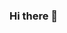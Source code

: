 ### Hi there 👋

<!--
**bindrohit07/bindrohit07** is a ✨ _special_ ✨ repository because its `README.md` (this file) appears on your GitHub profile.
<h1 align="center">Hi 👋, I'm Rohit</h1>
<h3 align="center">A creative web developer from India</h3>

<p align="left"> <img src="https://komarev.com/ghpvc/?username=bindrohit07&label=Profile%20views&color=0e75b6&style=flat" alt="bindrohit07" /> </p>

- 🌱 I’m currently learning **react.js**

- 👨‍💻 All of my projects are available at [https://bindrohit07.github.io/rohitkumarbind/](https://bindrohit07.github.io/rohitkumarbind/)

- 📫 How to reach me **rohitbind9@gmail.com**

- 📄 Know about my experiences [https://drive.google.com/file/d/1PGfmf0L29w0G3N8DVZd4u1uQNn2vjJjk/view?usp=drivesdk](https://drive.google.com/file/d/1PGfmf0L29w0G3N8DVZd4u1uQNn2vjJjk/view?usp=drivesdk)

<h3 align="left">Connect with me:</h3>
<p align="left">
<a href="https://twitter.com/https://twitter.com/rudra_rohit999?s=09" target="blank"><img align="center" src="https://raw.githubusercontent.com/rahuldkjain/github-profile-readme-generator/master/src/images/icons/Social/twitter.svg" alt="https://twitter.com/rudra_rohit999?s=09" height="30" width="40" /></a>
<a href="https://linkedin.com/in/https://www.linkedin.com/in/rohit-kumar-bind-24a82b1a0" target="blank"><img align="center" src="https://raw.githubusercontent.com/rahuldkjain/github-profile-readme-generator/master/src/images/icons/Social/linked-in-alt.svg" alt="https://www.linkedin.com/in/rohit-kumar-bind-24a82b1a0" height="30" width="40" /></a>
<a href="https://fb.com/https://www.facebook.com/profile.php?id=100004181086813" target="blank"><img align="center" src="https://raw.githubusercontent.com/rahuldkjain/github-profile-readme-generator/master/src/images/icons/Social/facebook.svg" alt="https://www.facebook.com/profile.php?id=100004181086813" height="30" width="40" /></a>
<a href="https://instagram.com/https://www.instagram.com/rudra_rohit999" target="blank"><img align="center" src="https://raw.githubusercontent.com/rahuldkjain/github-profile-readme-generator/master/src/images/icons/Social/instagram.svg" alt="https://www.instagram.com/rudra_rohit999" height="30" width="40" /></a>
</p>

<h3 align="left">Languages and Tools:</h3>
<p align="left"> <a href="https://www.cprogramming.com/" target="_blank"> <img src="https://raw.githubusercontent.com/devicons/devicon/master/icons/c/c-original.svg" alt="c" width="40" height="40"/> </a> <a href="https://www.w3schools.com/css/" target="_blank"> <img src="https://raw.githubusercontent.com/devicons/devicon/master/icons/css3/css3-original-wordmark.svg" alt="css3" width="40" height="40"/> </a> <a href="https://www.w3.org/html/" target="_blank"> <img src="https://raw.githubusercontent.com/devicons/devicon/master/icons/html5/html5-original-wordmark.svg" alt="html5" width="40" height="40"/> </a> <a href="https://developer.mozilla.org/en-US/docs/Web/JavaScript" target="_blank"> <img src="https://raw.githubusercontent.com/devicons/devicon/master/icons/javascript/javascript-original.svg" alt="javascript" width="40" height="40"/> </a> <a href="https://nodejs.org" target="_blank"> <img src="https://raw.githubusercontent.com/devicons/devicon/master/icons/nodejs/nodejs-original-wordmark.svg" alt="nodejs" width="40" height="40"/> </a> <a href="https://reactjs.org/" target="_blank"> <img src="https://raw.githubusercontent.com/devicons/devicon/master/icons/react/react-original-wordmark.svg" alt="react" width="40" height="40"/> </a> </p>

<p><img align="left" src="https://github-readme-stats.vercel.app/api/top-langs?username=bindrohit07&show_icons=true&locale=en&layout=compact" alt="bindrohit07" /></p>

<p>&nbsp;<img align="center" src="https://github-readme-stats.vercel.app/api?username=bindrohit07&show_icons=true&locale=en" alt="bindrohit07" /></p>

Here are some ideas to get you started:

- 🔭 I’m currently working on ...
- 🌱 I’m currently learning ...
- 👯 I’m looking to collaborate on ...
- 🤔 I’m looking for help with ...
- 💬 Ask me about ...
- 📫 How to reach me: ...
- 😄 Pronouns: ...
- ⚡ Fun fact: ...
-->

